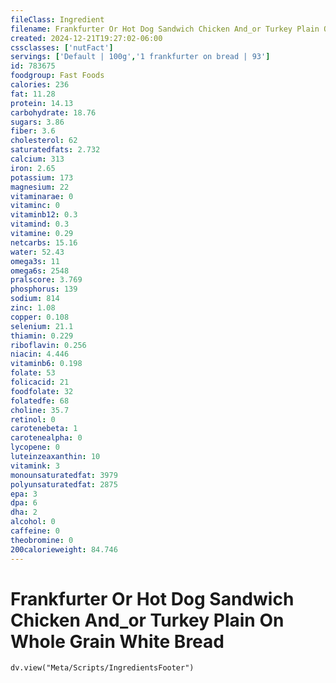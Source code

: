 ```yaml
---
fileClass: Ingredient
filename: Frankfurter Or Hot Dog Sandwich Chicken And_or Turkey Plain On Whole Grain White Bread
created: 2024-12-21T19:27:02-06:00
cssclasses: ['nutFact']
servings: ['Default | 100g','1 frankfurter on bread | 93']
id: 783675
foodgroup: Fast Foods
calories: 236
fat: 11.28
protein: 14.13
carbohydrate: 18.76
sugars: 3.86
fiber: 3.6
cholesterol: 62
saturatedfats: 2.732
calcium: 313
iron: 2.65
potassium: 173
magnesium: 22
vitaminarae: 0
vitaminc: 0
vitaminb12: 0.3
vitamind: 0.3
vitamine: 0.29
netcarbs: 15.16
water: 52.43
omega3s: 11
omega6s: 2548
pralscore: 3.769
phosphorus: 139
sodium: 814
zinc: 1.08
copper: 0.108
selenium: 21.1
thiamin: 0.229
riboflavin: 0.256
niacin: 4.446
vitaminb6: 0.198
folate: 53
folicacid: 21
foodfolate: 32
folatedfe: 68
choline: 35.7
retinol: 0
carotenebeta: 1
carotenealpha: 0
lycopene: 0
luteinzeaxanthin: 10
vitamink: 3
monounsaturatedfat: 3979
polyunsaturatedfat: 2875
epa: 3
dpa: 6
dha: 2
alcohol: 0
caffeine: 0
theobromine: 0
200calorieweight: 84.746
---
```


# Frankfurter Or Hot Dog Sandwich Chicken And_or Turkey Plain On Whole Grain White Bread

```dataviewjs
dv.view("Meta/Scripts/IngredientsFooter")
```